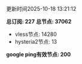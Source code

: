 更新时间2025-10-18 13:21:12

**总订阅: 227**
**总节点: 37062**
- vless节点: 14280
- hysteria2节点: 13

**google ping有效节点: 200**
